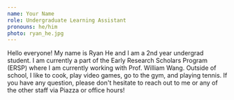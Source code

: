 ```yaml
---
name: Your Name
role: Undergraduate Learning Assistant
pronouns: he/him
photo: ryan_he.jpg
---
```


Hello everyone! My name is Ryan He and I am a 2nd year undergrad student. I am currently a part of the Early Research Scholars Program (ERSP) where I am currently working with Prof. William Wang.
Outside of school, I like to cook, play video games, go to the gym, and playing tennis. 
If you have any question, please don't hesitate to reach out to me or any of the other staff via Piazza or office hours!
